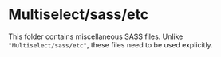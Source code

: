 # Multiselect/sass/etc

This folder contains miscellaneous SASS files. Unlike `"Multiselect/sass/etc"`, these files
need to be used explicitly.
